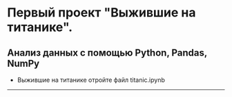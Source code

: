 # Первый проект "Выжившие на титанике".
Анализ данных с помощью Python, Pandas, NumPy
---------------------------------
* Выжившие на титанике
отройте файл titanic.ipynb
---------------------------------
